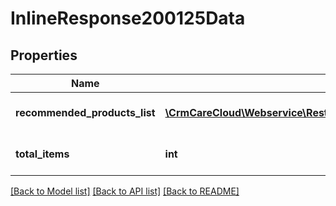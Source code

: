 # InlineResponse200125Data

## Properties
Name | Type | Description | Notes
------------ | ------------- | ------------- | -------------
**recommended_products_list** | [**\CrmCareCloud\Webservice\RestApi\Client\Model\RecommendedProduct[]**](RecommendedProduct.md) | List of the recommended products. | [optional] 
**total_items** | **int** | The number of all found product IDs. | [optional] 

[[Back to Model list]](../../README.md#documentation-for-models) [[Back to API list]](../../README.md#documentation-for-api-endpoints) [[Back to README]](../../README.md)

